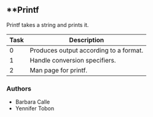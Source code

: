 ## **Printf

Printf takes a string and prints it.

Task | Description 
------------ | -------------
0 | Produces output according to a format.
1 | Handle conversion specifiers.
2 | Man page for printf.

### Authors
 - Barbara Calle
 - Yennifer Tobon
